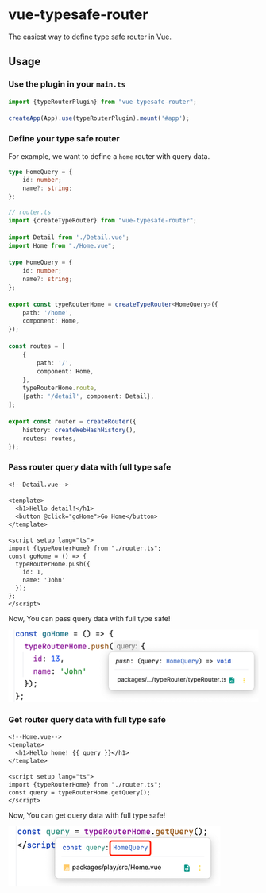 # vue-typesafe-router
The easiest way to define type safe router in Vue.
## Usage
### Use the plugin in your `main.ts`
```ts
import {typeRouterPlugin} from "vue-typesafe-router";

createApp(App).use(typeRouterPlugin).mount('#app');
```

### Define your type safe router
For example, we want to define a `home` router with query data.

```ts
type HomeQuery = {
    id: number;
    name?: string;
};
```

```ts
// router.ts
import {createTypeRouter} from "vue-typesafe-router";

import Detail from './Detail.vue';
import Home from "./Home.vue";

type HomeQuery = {
    id: number;
    name?: string;
};

export const typeRouterHome = createTypeRouter<HomeQuery>({
    path: '/home',
    component: Home,
});

const routes = [
    {
        path: '/',
        component: Home,
    },
    typeRouterHome.route,
    {path: '/detail', component: Detail},
];

export const router = createRouter({
    history: createWebHashHistory(),
    routes: routes,
});
```
### Pass router query data with full type safe
```vue
<!--Detail.vue-->

<template>
  <h1>Hello detail!</h1>
  <button @click="goHome">Go Home</button>
</template>

<script setup lang="ts">
import {typeRouterHome} from "./router.ts";
const goHome = () => {
  typeRouterHome.push({
    id: 1,
    name: 'John'
  });
};
</script>
```
Now, You can pass query data with full type safe!

![img_1.png](img_1.png)

### Get router query data with full type safe
```vue
<!--Home.vue-->
<template>
  <h1>Hello home! {{ query }}</h1>
</template>

<script setup lang="ts">
import {typeRouterHome} from "./router.ts";
const query = typeRouterHome.getQuery();
</script>
```
Now, You can get query data with full type safe!

![img.png](img.png)